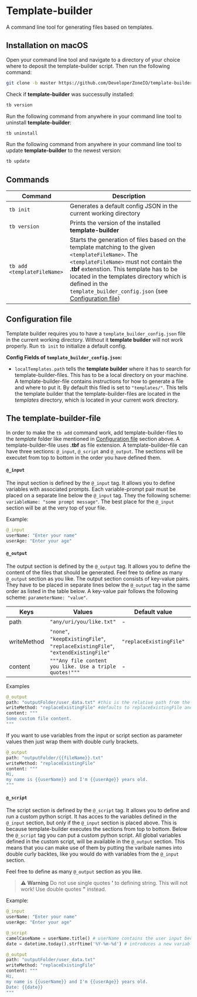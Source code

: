 # Template-builder
A command line tool for generating files based on templates.

## Installation on macOS

Open your command line tool and navigate to a directory of your choice where to deposit the template-builder script.
Then run the following command:
```bash
git clone -b master https://github.com/DeveloperZoneIO/template-builder.git && template-builder/install
```
Check if **template-builder** was successully installed:
```bash
tb version
```

Run the following command from anywhere in your command line tool to uninstall **template-builder**:
```bash
tb uninstall
```

Run the following command from anywhere in your command line tool to update **template-builder** to the newest version:
```bash
tb update
```

## Commands
|Command | Description |
|---------|-----------|
|`tb init`            | Generates a default config JSON in the current working directory
|`tb version`         | Prints the version of the installed **template-builder**
|`tb add <templateFileName>`| Starts the generation of files based on the template matching to the given `<templateFileName>`. The `<templateFileName>` must not contain the **.tbf** extenstion. This template has to be located in the templates directory which is defined in the `template_builder_config.json` (see [Configuration file](#configuration-file))

## Configuration file
Template builder requires you to have a `template_builder_config.json` file in the current working directory. Without it **template builder** will not work properly. Run `tb init` to initialize a default config.

**Config Fields of `template_builder_config.json`:**

- `localTemplates.path` tells the **template builder** where it has to search for template-builder-files. This has to be a local directory on your machine. A template-builder-file contains instructions for how to generate a file and where to put it. 
By default this filed is set to `"templates/"`. This tells the template builder that the template-builder-files are located in the  *templates* directory, which is located in your current work directory.

## The template-builder-file
In order to make the `tb add` command work, add template-builder-files to the *template* folder like mentioned in [Configuration file](#configuration-file) section above.
A template-builder-file uses **.tbf** as file extension. 
A template-builder-file can have three sections: `@_input`, `@_script` and `@_output`.
The sections will be executet from top to bottom in the order you have defined them.

#### `@_input`
The input section is defined by the `@_input` tag. It allows you to define variables with associated prompts. Each variable-prompt pair must be placed on a separate line below the `@_input` tag. They the following scheme: `variableName: "some prompt message"`.
The best place for the `@_input` section will be at the very top of your file.

Example:

```python
@_input
userName: "Enter your name"
userAge: "Enter your age"
```

#### `@_output`
The output section is defined by the `@_output` tag. It allows you to define the content of the files that should be generated.
Feel free to define as many `@_output` section as you like.
The output section consists of key-value pairs. They have to be placed in separate lines below the `@_output` tag in the same order as listed in the table below. A key-value pair follows the following scheme: `parameterName: "value"`.


|Keys|Values|Default value|Required|
|-|-|-|-|
|path|`"any/uri/you/like.txt"`|-|YES
|writeMethod| `"none"`, `"keepExistingFile"`, `"replaceExistingFile"`, `"extendExistingFile"`|`"replaceExistingFile"`|NO
|content|`"""Any file content you like. Use a triple quotes!"""`|-|NO


Examples

```python
@_output
path: "outputFolder/user_data.txt" #this is the relative path from the working directory. This parameter is REQUIRED
writeMethod: "replaceExistingFile" #defaults to replaceExistingFile and is OPTIONAL
content: """
Some custom file content.
"""
```

If you want to use variables from the input or script section as parameter values then just wrap them with double curly brackets.
```python
@_output
path: "outputFolder/{{fileName}}.txt"
writeMethod: "replaceExistingFile"
content: """
Hi,
my name is {{userName}} and I'm {{userAge}} years old.
"""
```

#### `@_script`
The script section is defined by the `@_script` tag. It allows you to define and run a custom python script.
It has acces to the variables defined in the `@_input` section, but only if the `@_input` section is
placed above. This is because template-builder executes the sections from top to bottom.
Below the `@_script` tag you can put a custom python script. All global variables defined in the custom script, will be available in the `@_output` section. This means that you can make use of them by putting the varibale names into double curly backtes, like you would do with variables from the `@_input` section.

Feel free to define as many `@_output` section as you like.

> :warning: **Warning** 
Do not use single quotes **'** to defining string. This will not work! Use double quotes **"** instead.

Example:
```python
@_input
userName: "Enter your name"
userAge: "Enter your age"

@_script
camelCaseName = userName.title() # userName contains the user input because it is defined in the input section above
date = datetime.today().strftime('%Y-%m-%d') # introduces a new variable containing the current date

@_output
path: "outputFolder/user_data.txt"
writeMethod: "replaceExistingFile"
content: """
Hi,
my name is {{userName}} and I'm {{userAge}} years old.
Date: {{date}}
"""
```